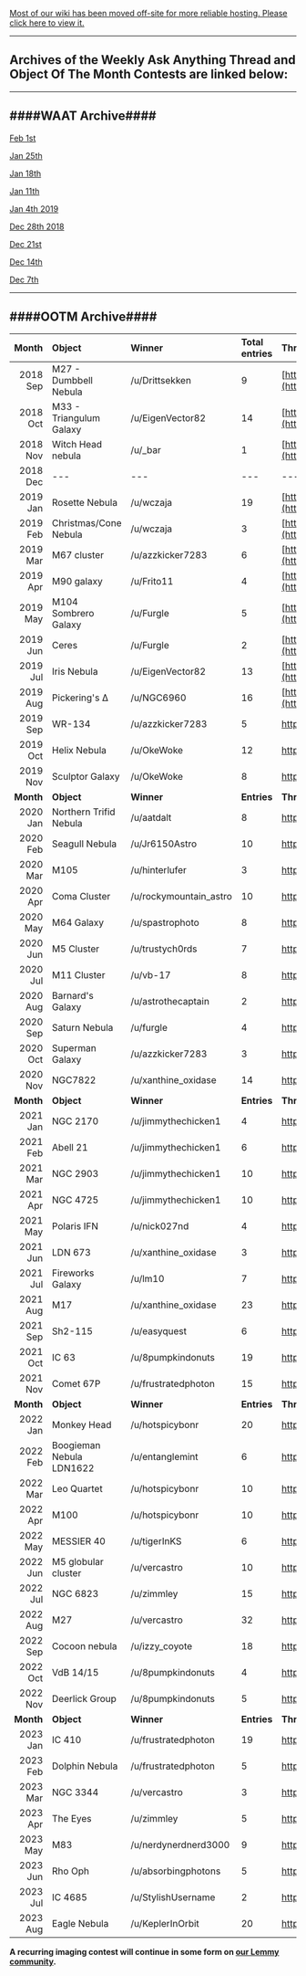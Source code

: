 
[Most of our wiki has been moved off-site for more reliable hosting. Please click here to view it.](https://wiki.astrophotography.io/)


---
Archives of the Weekly Ask Anything Thread and Object Of The Month Contests are linked below:
---

---
####WAAT Archive####
----

[Feb 1st](https://www.reddit.com/r/astrophotography/comments/am7i0o/waat_the_weekly_ask_anything_thread_week_of_01/)

[Jan 25th](https://www.reddit.com/r/astrophotography/comments/ajudts/waat_the_weekly_ask_anything_thread_week_of_25/)

[Jan 18th](https://www.reddit.com/r/astrophotography/comments/ahfpe4/waat_the_weekly_ask_anything_thread_week_of_18/)

[Jan 11th](https://www.reddit.com/r/astrophotography/comments/af0pty/waat_the_weekly_ask_anything_thread_week_of_11/)

[Jan 4th 2019](https://www.reddit.com/r/astrophotography/comments/acndme/waat_the_weekly_ask_anything_thread_week_of_04/)

[Dec 28th 2018](https://www.reddit.com/r/astrophotography/comments/aaezov/waat_the_weekly_ask_anything_thread_week_of_28/)

[Dec 21st](https://www.reddit.com/r/astrophotography/comments/a8f0q3/waat_the_weekly_ask_anything_thread_week_of_21/)

[Dec 14th](https://www.reddit.com/r/astrophotography/comments/a69hlo/waat_the_weekly_ask_anything_thread_week_of_14/)

[Dec 7th](https://www.reddit.com/r/astrophotography/comments/a44r02/waat_the_weekly_ask_anything_thread_week_of_07/)

----
####OOTM Archive####
----

|**Month**|**Object**|**Winner**|**Total entries**|**Thread**|**Winner**|
--:|:--|:--|:--|:--|:--|
|2018 Sep|M27 - Dumbbell Nebula|/u/Drittsekken|9|[https://redd.it/9c097x](https://redd.it/9c097x)|[https://redd.it/9fnly5](https://redd.it/9fnly5)|
|2018 Oct|M33 - Triangulum Galaxy|/u/EigenVector82|14|[https://redd.it/9kd3f5](https://redd.it/9kd3f5)|[https://redd.it/9nok20](https://redd.it/9nok20)|
|2018 Nov|Witch Head nebula|/u/_bar|1|[https://redd.it/9t6k1k](https://redd.it/9t6k1k)|[https://redd.it/9z3r94](https://redd.it/9z3r94)|
|2018 Dec|---|---|---|---|---|
|2019 Jan|Rosette Nebula|/u/wczaja|19|[https://redd.it/abfcdg](https://redd.it/abfcdg)|[https://redd.it/agn5tv](https://redd.it/agn5tv)|
|2019 Feb|Christmas/Cone Nebula|/u/wczaja|3|[https://redd.it/alyk8e](https://redd.it/alyk8e)|[https://redd.it/alkkgj](https://redd.it/alkkgj)|
|2019 Mar|M67 cluster|/u/azzkicker7283|6|[https://redd.it/aw0g6d](https://redd.it/aw0g6d)|[https://redd.it/b3csrj](https://redd.it/b3csrj)|
|2019 Apr|M90 galaxy|/u/Frito11|4|[https://redd.it/b8e5cm](https://redd.it/b8e5cm)|[https://redd.it/bifm86](https://redd.it/bifm86)|
|2019 May|M104 Sombrero Galaxy|/u/Furgle|5|[https://redd.it/bjdh6e](https://redd.it/bjdh6e)|[https://redd.it/bigp8b](https://redd.it/bigp8b)|
|2019 Jun|Ceres|/u/Furgle|2|[https://redd.it/bvh39q](https://redd.it/bvh39q)|[https://redd.it/c3ydqo](https://redd.it/c3ydqo)|
|2019 Jul|Iris Nebula|/u/EigenVector82|13|[https://redd.it/c7nze4](https://redd.it/c7nze4)|[https://redd.it/cj27ia](https://redd.it/cj27ia)|
|2019 Aug|Pickering's Δ|/u/NGC6960 |16|[https://redd.it/ckj4y4](https://redd.it/ckj4y4)|https://redd.it/cv7vqs|
|2019 Sep|WR-134|/u/azzkicker7283|5|https://redd.it/cy9nvm|https://redd.it/d2p4jt|
|2019 Oct|Helix Nebula|/u/OkeWoke|12|https://redd.it/dbnepf|https://redd.it/dj4wrm|
|2019 Nov|Sculptor Galaxy|/u/OkeWoke|8|https://redd.it/dpy6nz|https://redd.it/dpkq3b|
|**Month**|**Object**|**Winner**|**Entries**|**Thread**|**Winner**|
|2020 Jan|Northern Trifid Nebula|/u/aatdalt |8|https://redd.it/emsroj|https://redd.it/evi2hv
|2020 Feb|Seagull Nebula|/u/Jr6150Astro |10|https://redd.it/ex0rao|https://redd.it/fa532g
|2020 Mar|M105|/u/hinterlufer|3|https://redd.it/fbva1i|https://redd.it/fq2y3n
|2020 Apr|Coma Cluster|/u/rockymountain_astro|10|https://redd.it/ftfi1h|https://redd.it/fuemld|
|2020 May|M64 Galaxy|/u/spastrophoto|8|https://redd.it/gbayjk|https://redd.it/gperaw|
|2020 Jun|M5 Cluster|/u/trustych0rds|7|https://redd.it/guf97j|https://redd.it/hbmymg|
|2020 Jul|M11 Cluster|/u/vb-17|8|https://redd.it/hj2zmv|https://redd.it/hylfnt|
|2020 Aug|Barnard's Galaxy|/u/astrothecaptain|2|https://redd.it/i1lx56|https://redd.it/i1lx56
|2020 Sep|Saturn Nebula|/u/furgle|4|https://redd.it/ikd856|https://redd.it/j0jgc4|
|2020 Oct|Superman Galaxy|/u/azzkicker7283|3|https://redd.it/jlwann|https://redd.it/jheeps|
|2020 Nov|NGC7822| /u/xanthine_oxidase|14|https://redd.it/j3265m|https://redd.it/jmdb35|
|**Month**|**Object**|**Winner**|**Entries**|**Thread**|**Winner**|
|2021 Jan|NGC 2170|/u/jimmythechicken1|4|https://redd.it/kqoqh9|https://redd.it/l6p1n4
|2021 Feb|Abell 21|/u/jimmythechicken1 |6|https://redd.it/l9uu71|https://redd.it/lok58o|
|2021 Mar|NGC 2903|/u/jimmythechicken1|10|https://redd.it/lvfe1k|https://redd.it/m43qum
|2021 Apr|NGC 4725|/u/jimmythechicken1 |10|https://redd.it/micf7g|https://redd.it/mz5kqm
|2021 May|Polaris IFN|/u/nick027nd|4|https://redd.it/n2d3e1|https://redd.it/nl2p3e
|2021 Jun|LDN 673|/u/xanthine_oxidase|3|https://redd.it/npl5jt|https://redd.it/nwb44b
|2021 Jul|Fireworks Galaxy|/u/lm10|7|https://redd.it/obdpct|https://redd.it/oijl9h|
|2021 Aug|M17|/u/xanthine_oxidase|23|https://redd.it/ovm86x|https://redd.it/pcsp3j
|2021 Sep|Sh2-115|/u/easyquest|6|https://redd.it/pfnxev|https://redd.it/pw92n3
|2021 Oct|IC 63|/u/8pumpkindonuts|19|https://redd.it/pz5shs|https://redd.it/q4ie47
|2021 Nov|Comet 67P|/u/frustratedphoton|15|https://redd.it/qk4ybx|https://redd.it/qsjsqh|
|**Month**|**Object**|**Winner**|**Entries**|**Thread**|**Winner**|
|2022 Jan|Monkey Head|/u/hotspicybonr|20|https://redd.it/rw3apq|https://redd.it/rzoiiq
|2022 Feb|Boogieman Nebula LDN1622|/u/entanglemint|6|https://redd.it/shmio4|https://redd.it/sokgio
|2022 Mar|Leo Quartet|/u/hotspicybonr|10|https://redd.it/t3zfmd|https://redd.it/tiajp5|
|2022 Apr|M100|/u/hotspicybonr|10|https://redd.it/tuna1c|https://redd.it/ucggjk
|2022 May|MESSIER 40|/u/tigerInKS|6|https://redd.it/ufpw0d|https://redd.it/uwb2ye
|2022 Jun|M5 globular cluster|/u/vercastro|10|https://redd.it/v28ls3|https://redd.it/v28ls3
|2022 Jul|NGC 6823| /u/zimmley|15|https://redd.it/vp5eer|https://redd.it/w6frt4
|2022 Aug|M27|/u/vercastro|32|https://redd.it/wd5y7t|https://redd.it/wzohhe
|2022 Sep|Cocoon nebula|/u/izzy_coyote|18|https://redd.it/x2xg2g|https://redd.it/xozn2w
|2022 Oct|VdB 14/15|/u/8pumpkindonuts|4|https://redd.it/xsmh0o|https://redd.it/yft4sh
|2022 Nov|Deerlick Group|/u/8pumpkindonuts|5|https://redd.it/yj5jxv|https://redd.it/z4awv2
|**Month**|**Object**|**Winner**|**Entries**|**Thread**|**Winner**|
|2023 Jan|IC 410|/u/frustratedphoton|19|https://redd.it/100t2ox|https://redd.it/10dyfii
|2023 Feb|Dolphin Nebula|/u/frustratedphoton|5|https://redd.it/10qkr1w|https://redd.it/11ct8kl
|2023 Mar|NGC 3344|/u/vercastro|3|https://redd.it/11f7dnf|https://redd.it/1256wyf
|2023 Apr|The Eyes|/u/zimmley|5|https://redd.it/129d32n|https://redd.it/12z7etz
|2023 May|M83|/u/nerdynerdnerd3000|9|https://redd.it/134qxd0|https://redd.it/13rc9bz
|2023 Jun|Rho Oph|/u/absorbingphotons|5|https://redd.it/13xfz1n|https://redd.it/13yq0o1
|2023 Jul|IC 4685|/u/StylishUsername|2|https://redd.it/14p2hr6|https://redd.it/155bov5
|2023 Aug|Eagle Nebula|/u/KeplerInOrbit|20|https://redd.it/15f1n4p|https://redd.it/15nzy2h

**A recurring imaging contest will continue in some form on [our Lemmy community](https://lemmy.world/c/astrophotography).**